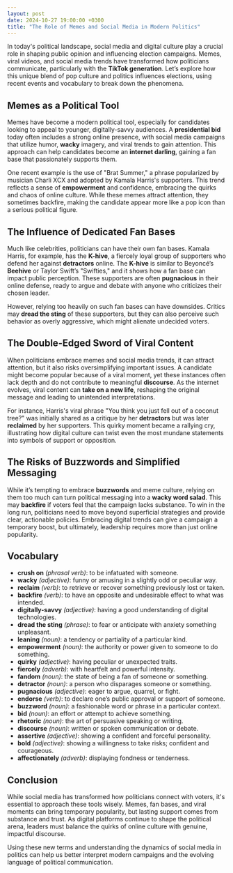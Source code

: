 ```yaml
---
layout: post
date: 2024-10-27 19:00:00 +0300
title: "The Role of Memes and Social Media in Modern Politics"
---
```


In today's political landscape, social media and digital culture play a crucial role in shaping public opinion and influencing election campaigns. Memes, viral videos, and social media trends have transformed how politicians communicate, particularly with the **TikTok generation**. Let’s explore how this unique blend of pop culture and politics influences elections, using recent events and vocabulary to break down the phenomena.

## Memes as a Political Tool

Memes have become a modern political tool, especially for candidates looking to appeal to younger, digitally-savvy audiences. A **presidential bid** today often includes a strong online presence, with social media campaigns that utilize humor, **wacky** imagery, and viral trends to gain attention. This approach can help candidates become an **internet darling**, gaining a fan base that passionately supports them.

One recent example is the use of "Brat Summer," a phrase popularized by musician Charli XCX and adopted by Kamala Harris's supporters. This trend reflects a sense of **empowerment** and confidence, embracing the quirks and chaos of online culture. While these memes attract attention, they sometimes backfire, making the candidate appear more like a pop icon than a serious political figure.

## The Influence of Dedicated Fan Bases

Much like celebrities, politicians can have their own fan bases. Kamala Harris, for example, has the **K-hive**, a fiercely loyal group of supporters who defend her against **detractors** online. The **K-hive** is similar to Beyoncé’s **Beehive** or Taylor Swift’s "Swifties," and it shows how a fan base can impact public perception. These supporters are often **pugnacious** in their online defense, ready to argue and debate with anyone who criticizes their chosen leader.

However, relying too heavily on such fan bases can have downsides. Critics may **dread the sting** of these supporters, but they can also perceive such behavior as overly aggressive, which might alienate undecided voters.

## The Double-Edged Sword of Viral Content

When politicians embrace memes and social media trends, it can attract attention, but it also risks oversimplifying important issues. A candidate might become popular because of a viral moment, yet these instances often lack depth and do not contribute to meaningful **discourse**. As the internet evolves, viral content can **take on a new life**, reshaping the original message and leading to unintended interpretations.

For instance, Harris's viral phrase "You think you just fell out of a coconut tree?" was initially shared as a critique by her **detractors** but was later **reclaimed** by her supporters. This quirky moment became a rallying cry, illustrating how digital culture can twist even the most mundane statements into symbols of support or opposition.

## The Risks of Buzzwords and Simplified Messaging

While it’s tempting to embrace **buzzwords** and meme culture, relying on them too much can turn political messaging into a **wacky word salad**. This may **backfire** if voters feel that the campaign lacks substance. To win in the long run, politicians need to move beyond superficial strategies and provide clear, actionable policies. Embracing digital trends can give a campaign a temporary boost, but ultimately, leadership requires more than just online popularity.

## Vocabulary

- **crush on** *(phrasal verb)*: to be infatuated with someone.
- **wacky** *(adjective)*: funny or amusing in a slightly odd or peculiar way.
- **reclaim** *(verb)*: to retrieve or recover something previously lost or taken.
- **backfire** *(verb)*: to have an opposite and undesirable effect to what was intended.
- **digitally-savvy** *(adjective)*: having a good understanding of digital technologies.
- **dread the sting** *(phrase)*: to fear or anticipate with anxiety something unpleasant.
- **leaning** *(noun)*: a tendency or partiality of a particular kind.
- **empowerment** *(noun)*: the authority or power given to someone to do something.
- **quirky** *(adjective)*: having peculiar or unexpected traits.
- **fiercely** *(adverb)*: with heartfelt and powerful intensity.
- **fandom** *(noun)*: the state of being a fan of someone or something.
- **detractor** *(noun)*: a person who disparages someone or something.
- **pugnacious** *(adjective)*: eager to argue, quarrel, or fight.
- **endorse** *(verb)*: to declare one’s public approval or support of someone.
- **buzzword** *(noun)*: a fashionable word or phrase in a particular context.
- **bid** *(noun)*: an effort or attempt to achieve something.
- **rhetoric** *(noun)*: the art of persuasive speaking or writing.
- **discourse** *(noun)*: written or spoken communication or debate.
- **assertive** *(adjective)*: showing a confident and forceful personality.
- **bold** *(adjective)*: showing a willingness to take risks; confident and courageous.
- **affectionately** *(adverb)*: displaying fondness or tenderness.

## Conclusion

While social media has transformed how politicians connect with voters, it's essential to approach these tools wisely. Memes, fan bases, and viral moments can bring temporary popularity, but lasting support comes from substance and trust. As digital platforms continue to shape the political arena, leaders must balance the quirks of online culture with genuine, impactful discourse.

Using these new terms and understanding the dynamics of social media in politics can help us better interpret modern campaigns and the evolving language of political communication.